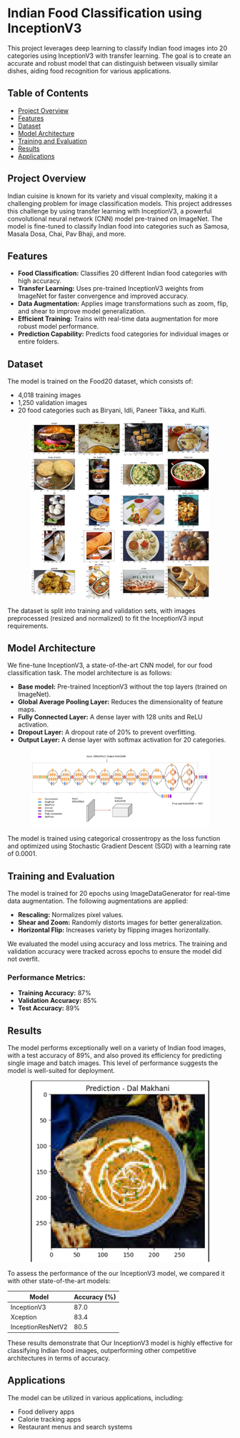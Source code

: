 # Indian Food Classification using InceptionV3



This project leverages deep learning to classify Indian food images into 20 categories using InceptionV3 with transfer learning. The goal is to create an accurate and robust model that can distinguish between visually similar dishes, aiding food recognition for various applications.

## Table of Contents
- [Project Overview](#project-overview)
- [Features](#features)
- [Dataset](#dataset)
- [Model Architecture](#model-architecture)
- [Training and Evaluation](#training-and-evaluation)
- [Results](#results)
- [Applications](#applications)

## Project Overview
Indian cuisine is known for its variety and visual complexity, making it a challenging problem for image classification models. This project addresses this challenge by using transfer learning with InceptionV3, a powerful convolutional neural network (CNN) model pre-trained on ImageNet. The model is fine-tuned to classify Indian food into categories such as Samosa, Masala Dosa, Chai, Pav Bhaji, and more.

## Features
- **Food Classification:** Classifies 20 different Indian food categories with high accuracy.
- **Transfer Learning:** Uses pre-trained InceptionV3 weights from ImageNet for faster convergence and improved accuracy.
- **Data Augmentation:** Applies image transformations such as zoom, flip, and shear to improve model generalization.
- **Efficient Training:** Trains with real-time data augmentation for more robust model performance.
- **Prediction Capability:** Predicts food categories for individual images or entire folders.

## Dataset
The model is trained on the Food20 dataset, which consists of:
- 4,018 training images
- 1,250 validation images
- 20 food categories such as Biryani, Idli, Paneer Tikka, and Kulfi.

<p align="center">
  <img src="indian_food.jpg" alt="Indian Food Classification" width="400"/>
</p>

The dataset is split into training and validation sets, with images preprocessed (resized and normalized) to fit the InceptionV3 input requirements.

## Model Architecture
We fine-tune InceptionV3, a state-of-the-art CNN model, for our food classification task. The model architecture is as follows:
- **Base model:** Pre-trained InceptionV3 without the top layers (trained on ImageNet).
- **Global Average Pooling Layer:** Reduces the dimensionality of feature maps.
- **Fully Connected Layer:** A dense layer with 128 units and ReLU activation.
- **Dropout Layer:** A dropout rate of 20% to prevent overfitting.
- **Output Layer:** A dense layer with softmax activation for 20 categories.

<p align="center">
  <img src="1.png" alt="1.png" width="400"/>
</p>

The model is trained using categorical crossentropy as the loss function and optimized using Stochastic Gradient Descent (SGD) with a learning rate of 0.0001.

## Training and Evaluation
The model is trained for 20 epochs using ImageDataGenerator for real-time data augmentation. The following augmentations are applied:
- **Rescaling:** Normalizes pixel values.
- **Shear and Zoom:** Randomly distorts images for better generalization.
- **Horizontal Flip:** Increases variety by flipping images horizontally.

We evaluated the model using accuracy and loss metrics. The training and validation accuracy were tracked across epochs to ensure the model did not overfit.

### Performance Metrics:
- **Training Accuracy:** 87%
- **Validation Accuracy:** 85%
- **Test Accuracy:** 89%

## Results
The model performs exceptionally well on a variety of Indian food images, with a test accuracy of 89%, and also proved its efficiency for predicting single image and batch images. This level of performance suggests the model is well-suited for deployment.
<p align="center">
  <img src="image.png" alt="1.png" width="400"/>
</p>
To assess the performance of the our InceptionV3 model, we compared it with other state-of-the-art models:

| Model                 | Accuracy (%) |
|-----------------------|--------------|
| InceptionV3          | 87.0         |
| Xception              | 83.4         |
| InceptionResNetV2     | 80.5         |

These results demonstrate that  Our InceptionV3 model is highly effective for classifying Indian food images, outperforming other competitive architectures in terms of accuracy.

## Applications
The model can be utilized in various applications, including:
- Food delivery apps
- Calorie tracking apps
- Restaurant menus and search systems
